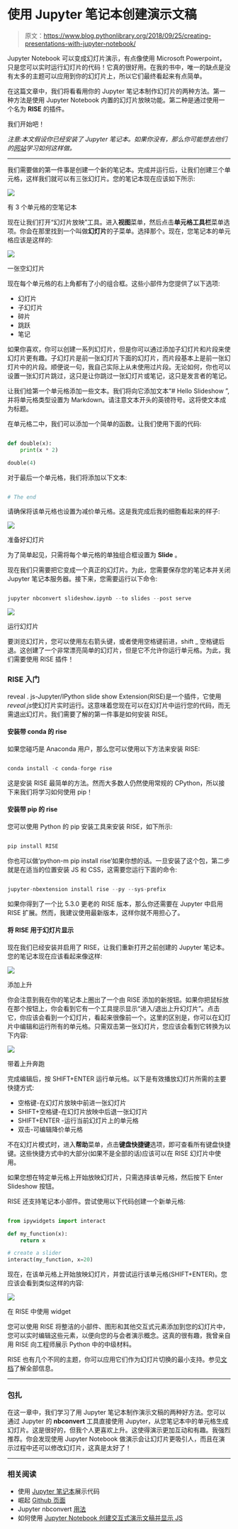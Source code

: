 # 使用 Jupyter 笔记本创建演示文稿

> 原文：<https://www.blog.pythonlibrary.org/2018/09/25/creating-presentations-with-jupyter-notebook/>

Jupyter Notebook 可以变成幻灯片演示，有点像使用 Microsoft Powerpoint，只是您可以实时运行幻灯片的代码！它真的很好用。在我的书中，唯一的缺点是没有太多的主题可以应用到你的幻灯片上，所以它们最终看起来有点简单。

在这篇文章中，我们将看看用你的 Jupyter 笔记本制作幻灯片的两种方法。第一种方法是使用 Jupyter Notebook 内置的幻灯片放映功能。第二种是通过使用一个名为 **RISE** 的插件。

我们开始吧！

*注意:本文假设你已经安装了 Jupyter 笔记本。如果你没有，那么你可能想去他们的[网站](http://jupyter.org/)学习如何这样做。*

* * *

我们需要做的第一件事是创建一个新的笔记本。完成并运行后，让我们创建三个单元格，这样我们就可以有三张幻灯片。您的笔记本现在应该如下所示:

![](img/383c456876160f9b67a4c8c2057c8a7e.png)

有 3 个单元格的空笔记本

现在让我们打开“幻灯片放映”工具。进入**视图**菜单，然后点击**单元格工具栏**菜单选项。你会在那里找到一个叫做**幻灯片**的子菜单。选择那个。现在，您笔记本的单元格应该是这样的:

![](img/6f483112e4aeeebf4315c903b8481d5a.png)

一张空幻灯片

现在每个单元格的右上角都有了小的组合框。这些小部件为您提供了以下选项:

*   幻灯片
*   子幻灯片
*   碎片
*   跳跃
*   笔记

如果你喜欢，你可以创建一系列幻灯片，但是你可以通过添加子幻灯片和片段来使幻灯片更有趣。子幻灯片是前一张幻灯片下面的幻灯片，而片段基本上是前一张幻灯片中的片段。顺便说一句，我自己实际上从未使用过片段。无论如何，你也可以设置一张幻灯片跳过，这只是让你跳过一张幻灯片或笔记，这只是发言者的笔记。

让我们给第一个单元格添加一些文本。我们将向它添加文本“# Hello Slideshow ”,并将单元格类型设置为 Markdown。请注意文本开头的英镑符号。这将使文本成为标题。

在单元格二中，我们可以添加一个简单的函数。让我们使用下面的代码:

```py

def double(x):
    print(x * 2)

double(4)

```

对于最后一个单元格，我们将添加以下文本:

```py

# The end

```

请确保将该单元格也设置为减价单元格。这是我完成后我的细胞看起来的样子:

![](img/be5a406bfc63a0e59ab9ca236e183d8e.png)

准备好幻灯片

为了简单起见，只需将每个单元格的单独组合框设置为 **Slide** 。

现在我们只需要把它变成一个真正的幻灯片。为此，您需要保存您的笔记本并关闭 Jupyter 笔记本服务器。接下来，您需要运行以下命令:

```py

jupyter nbconvert slideshow.ipynb --to slides --post serve

```

![](img/90eaf402e8719c5b19f039424060129f.png)

运行幻灯片

要浏览幻灯片，您可以使用左右箭头键，或者使用空格键前进，shift _ 空格键后退。这创建了一个非常漂亮简单的幻灯片，但是它不允许你运行单元格。为此，我们需要使用 RISE 插件！

### RISE 入门

reveal . js-Jupyter/IPython slide show Extension(RISE)是一个插件，它使用*reveal.js*使幻灯片实时运行。这意味着您现在可以在幻灯片中运行您的代码，而无需退出幻灯片。我们需要了解的第一件事是如何安装 RISE。

#### 安装带 conda 的 rise

如果您碰巧是 Anaconda 用户，那么您可以使用以下方法来安装 RISE:

```py

conda install -c conda-forge rise

```

这是安装 RISE 最简单的方法。然而大多数人仍然使用常规的 CPython，所以接下来我们将学习如何使用 pip！

#### 安装带 pip 的 rise

您可以使用 Python 的 pip 安装工具来安装 RISE，如下所示:

```py

pip install RISE

```

你也可以做‘python-m pip install rise’如果你想的话。一旦安装了这个包，第二步就是在适当的位置安装 JS 和 CSS，这需要您运行下面的命令:

```py

jupyter-nbextension install rise --py --sys-prefix

```

如果你得到了一个比 5.3.0 更老的 RISE 版本，那么你还需要在 Jupyter 中启用 RISE 扩展。然而，我建议使用最新版本，这样你就不用担心了。

#### 将 RISE 用于幻灯片显示

现在我们已经安装并启用了 RISE，让我们重新打开之前创建的 Jupyter 笔记本。您的笔记本现在应该看起来像这样:

![](img/dd12e3f61e735cb0392e591259a57562.png)

添加上升

你会注意到我在你的笔记本上圈出了一个由 RISE 添加的新按钮。如果你把鼠标放在那个按钮上，你会看到它有一个工具提示显示“进入/退出上升幻灯片”。点击它，你应该会看到一个幻灯片，看起来很像前一个。这里的区别是，你可以在幻灯片中编辑和运行所有的单元格。只需双击第一张幻灯片，您应该会看到它转换为以下内容:

![](img/b5ef21bd43a66440986089c1ed2caa60.png)

带着上升奔跑

完成编辑后，按 SHIFT+ENTER 运行单元格。以下是有效播放幻灯片所需的主要快捷方式:

*   空格键-在幻灯片放映中前进一张幻灯片
*   SHIFT+空格键-在幻灯片放映中后退一张幻灯片
*   SHIFT+ENTER -运行当前幻灯片上的单元格
*   双击-可编辑降价单元格

不在幻灯片模式时，进入**帮助**菜单，点击**键盘快捷键**选项，即可查看所有键盘快捷键。这些快捷方式中的大部分(如果不是全部的话)应该可以在 RISE 幻灯片中使用。

如果您想在特定单元格上开始放映幻灯片，只需选择该单元格，然后按下 Enter Slideshow 按钮。

RISE 还支持笔记本小部件。尝试使用以下代码创建一个新单元格:

```py

from ipywidgets import interact

def my_function(x):
    return x

# create a slider
interact(my_function, x=20)

```

现在，在该单元格上开始放映幻灯片，并尝试运行该单元格(SHIFT+ENTER)。您应该会看到类似这样的内容:

![](img/be06dd3ceb3cda22c910907cf6485e23.png)

在 RISE 中使用 widget

您可以使用 RISE 将整洁的小部件、图形和其他交互式元素添加到您的幻灯片中，您可以实时编辑这些元素，以便向您的与会者演示概念。这真的很有趣，我曾亲自用 RISE 向工程师展示 Python 中的中级材料。

RISE 也有几个不同的主题，你可以应用它们作为幻灯片切换的最小支持。参见[文档](https://rise.readthedocs.io/en/docs_hot_fixes/customize.html)了解全部信息。

* * *

### 包扎

在这一章中，我们学习了用 Jupyter 笔记本制作演示文稿的两种好方法。您可以通过 Jupyter 的 **nbconvert** 工具直接使用 Jupyter，从您笔记本中的单元格生成幻灯片。这是很好的，但我个人更喜欢上升。这使得演示更加互动和有趣。我强烈推荐。你会发现使用 Jupyter Notebook 做演示会让幻灯片更吸引人，而且在演示过程中还可以修改幻灯片，这真是太好了！

* * *

### 相关阅读

*   使用 [Jupyter 笔记本](https://medium.com/@mjspeck/presenting-code-using-jupyter-notebook-slides-a8a3c3b59d67)展示代码
*   崛起 [Github 页面](https://github.com/damianavila/RISE)
*   Jupyter nbconvert [用法](https://github.com/jupyter/nbconvert/blob/master/docs/source/usage.rst)
*   如何使用 [Jupyter Notebook 创建交互式演示文稿并显示 JS](https://medium.freecodecamp.org/how-to-build-interactive-presentations-with-jupyter-notebook-and-reveal-js-c7e24f4bd9c5)